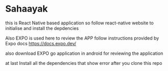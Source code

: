 # Sahaayak
this is React Native based application so follow react-native website to initialise and install the depdencies

Also EXPO is used here to review the APP follow instructions provided by Expo docs   https://docs.expo.dev/

also download EXPO go application in android for reviewing the application 

at last Install all the dependencies that show error after you clone this repo

